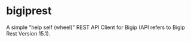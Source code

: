 # bigiprest
A simple "help self (wheel)" REST API Client for Bigip (API refers to Bigip Rest Version 15.1).